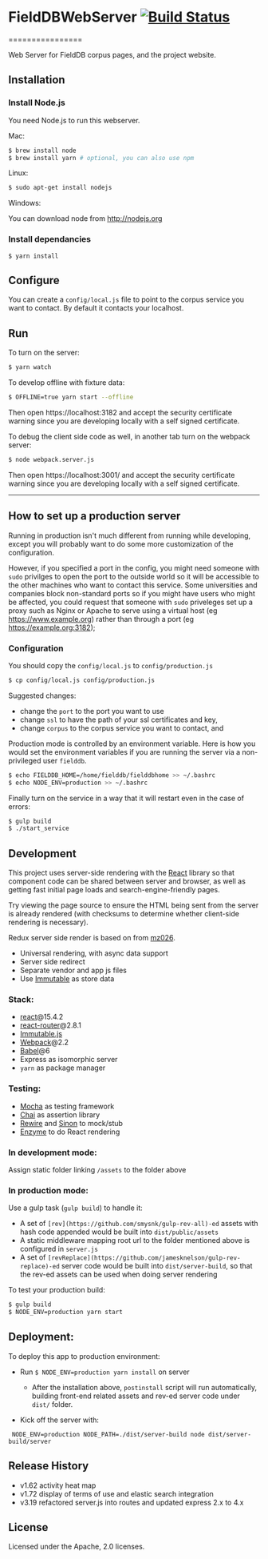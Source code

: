 # FieldDBWebServer [![Build Status](https://secure.travis-ci.org/FieldDB/FieldDBWebServer.png?branch=master)](http://travis-ci.org/FieldDB/FieldDBWebServer)
================

Web Server for FieldDB corpus pages, and the project website.

## Installation

### Install Node.js

You need Node.js to run this webserver.

Mac:

```bash
$ brew install node
$ brew install yarn # optional, you can also use npm
```

Linux:

```bash
$ sudo apt-get install nodejs
```

Windows:

You can download node from http://nodejs.org



### Install dependancies

```
$ yarn install
```

## Configure

You can create a `config/local.js` file to point to the corpus service you want to contact. By default it contacts your localhost.



## Run

To turn on the server:

```bash
$ yarn watch
```

To develop offline with fixture data:

```bash
$ OFFLINE=true yarn start --offline
```

Then open https://localhost:3182 and accept the security certificate warning since you are developing locally with a self signed certificate.


To debug the client side code as well, in another tab turn on the webpack server:

```bash
$ node webpack.server.js
```

Then open https://localhost:3001/ and accept the security certificate warning since you are developing locally with a self signed certificate.

------------------

## How to set up a production server

Running in production isn't much different from running while developing, except you will probably want to do some more customization of the configuration.

However, if you specified a port in the config, you might need someone with `sudo` privilges to open the port to the outside world so it will be accessible to the other machines who want to contact this service. Some universities and companies block non-standard ports so if you might have users who might be affected, you could request that someone with `sudo` priveleges set up a proxy such as Nginx or Apache to serve using a virtual host (eg https://www.example.org) rather than through a port (eg https://example.org:3182);


### Configuration

You should copy the `config/local.js` to `config/production.js`

```bash
$ cp config/local.js config/production.js
```

Suggested changes:

* change the `port` to the port you want to use
* change `ssl` to have the path of your ssl certificates and key,
* change `corpus` to the corpus service you want to contact, and

Production mode is controlled by an environment variable. Here is how you would set the environment variables if you are running the server via a non-privileged user `fielddb`.

```bash
$ echo FIELDDB_HOME=/home/fielddb/fielddbhome >> ~/.bashrc
$ echo NODE_ENV=production >> ~/.bashrc
```

Finally turn on the service in a way that it will restart even in the case of errors:

```bash
$ gulp build
$ ./start_service
```

## Development

This project uses server-side rendering with the
[React](http://facebook.github.io/react/) library so that component code can be
shared between server and browser, as well as getting fast initial page loads
and search-engine-friendly pages.

Try viewing the page source to ensure the HTML being sent from the server is already rendered
(with checksums to determine whether client-side rendering is necessary).

Redux server side render is based on from [mz026](https://github.com/mz026/universal-redux-template).

- Universal rendering, with async data support
- Server side redirect
- Separate vendor and app js files
- Use [Immutable](https://facebook.github.io/immutable-js/) as store data

### Stack:
- [react](https://github.com/facebook/react)@15.4.2
- [react-router](https://github.com/ReactTraining/react-router)@2.8.1
- [Immutable.js](https://facebook.github.io/immutable-js/)
- [Webpack](https://webpack.github.io/)@2.2
- [Babel](https://babeljs.io/)@6
- Express as isomorphic server
- `yarn` as package manager


### Testing:
- [Mocha](https://mochajs.org/) as testing framework
- [Chai](http://chaijs.com/) as assertion library
- [Rewire](https://github.com/speedskater/babel-plugin-rewire) and [Sinon](http://sinonjs.org/) to mock/stub
- [Enzyme](http://airbnb.io/enzyme/index.html) to do React rendering


### In development mode:

Assign static folder linking `/assets` to the folder above

### In production mode:

Use a gulp task (`gulp build`) to handle it:

- A set of `[rev](https://github.com/smysnk/gulp-rev-all)-ed` assets with hash code appended would be built into `dist/public/assets`
- A static middleware mapping root url to the folder mentioned above is configured in `server.js`
- A set of `[revReplace](https://github.com/jamesknelson/gulp-rev-replace)-ed` server code would be built into `dist/server-build`, so that the rev-ed assets can be used when doing server rendering

To test your production build:

```bash
$ gulp build
$ NODE_ENV=production yarn start
```

## Deployment:

To deploy this app to production environment:

- Run `$ NODE_ENV=production yarn install` on server
  - After the installation above, `postinstall` script will run automatically, building front-end related assets and rev-ed server code under `dist/` folder.

- Kick off the server with:

` NODE_ENV=production NODE_PATH=./dist/server-build node dist/server-build/server`

## Release History
* v1.62  activity heat map
* v1.72  display of terms of use and elastic search integration
* v3.19  refactored server.js into routes and updated express 2.x to 4.x


## License
Licensed under the Apache, 2.0 licenses.
